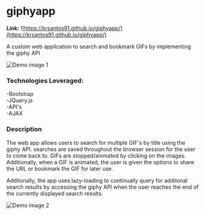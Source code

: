 # giphyapp
<b>Link:</b> ![https://krsantos91.github.io/giphyapp/](https://krsantos91.github.io/giphyapp/)

A custom web application to search and bookmark GIFs by implementing the giphy API

![Demo image 1](https://user-images.githubusercontent.com/27389960/31589493-410470ca-b1b7-11e7-9b55-241510e7b29a.png)


<h3>Technologies Leveraged:</h3>
-Bootstrap</br>
-JQuery.js</br>
-API's</br>
-AJAX</br>

<h3>Description</h3>
The web app allows users to search for multiple GIF's by title using the giphy API. searches are saved throughout the browser session for the user to come back to. GIFs are stopped/animated by clicking on the images. Additionally, when a GIF is animated, the user is given the options to share the URL or bookmark the GIF for later use. 

Additonally, the app uses lazy-loading to continually query for additonal search results by accessing the giphy API when the user reaches the end of the currently displayed search results. 

![Demo image 2](https://user-images.githubusercontent.com/27389960/31589578-edafd3b8-b1b8-11e7-8501-13c7f3462a32.png)



